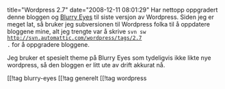 title="Wordpress 2.7"
date="2008-12-11 08:01:29"
Har nettopp oppgradert denne bloggen og <a href="http://blurry-eyes.net/">Blurry Eyes</a> til siste versjon av Wordpress. Siden jeg er meget lat, så bruker jeg subversionen til Wordpress folka til å oppdatere bloggene mine, alt jeg trengte var å skrive <code>svn sw http://svn.automattic.com/wordpress/tags/2.7 .</code> for å oppgradere bloggene.

Jeg bruker et spesielt theme på Blurry Eyes som tydeligvis ikke likte nye wordpress, så den bloggen er litt ute av drift akkurat nå.

[[!tag  blurry-eyes
[[!tag  generelt
[[!tag  wordpress
